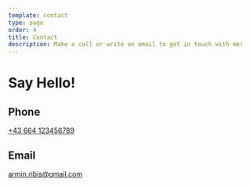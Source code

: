 ```yaml
---
template: contact
type: page
order: 4
title: Contact
description: Make a call or write an email to get in touch with me!
---
```

# Say Hello!

## Phone

[+43 664 123456789](tel:+43664123456789)

## Email

[armin.ribis@gmail.com](mailto:armin.ribis@hotmail.com)
